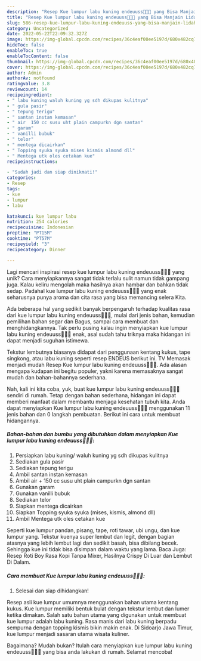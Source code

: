 ```yaml
---
description: "Resep Kue lumpur labu kuning endeuuss👌🏻🍊 yang Bisa Manjain Lidah"
title: "Resep Kue lumpur labu kuning endeuuss👌🏻🍊 yang Bisa Manjain Lidah"
slug: 586-resep-kue-lumpur-labu-kuning-endeuuss-yang-bisa-manjain-lidah
category: Uncategorized
date: 2022-05-22T22:09:32.327Z
image: https://img-global.cpcdn.com/recipes/36c4eaf00ee5197d/680x482cq70/kue-lumpur-labu-kuning-endeuuss-foto-resep-utama.jpg
hideToc: false
enableToc: true
enableTocContent: false
thumbnail: https://img-global.cpcdn.com/recipes/36c4eaf00ee5197d/680x482cq70/kue-lumpur-labu-kuning-endeuuss-foto-resep-utama.jpg
cover: https://img-global.cpcdn.com/recipes/36c4eaf00ee5197d/680x482cq70/kue-lumpur-labu-kuning-endeuuss-foto-resep-utama.jpg
author: Admin
authorAv: notfound
ratingvalue: 3.8
reviewcount: 14
recipeingredient:
- " labu kuning waluh kuning yg sdh dikupas kulitnya"
- " gula pasir"
- " tepung terigu"
- " santan instan kemasan"
- " air  150 cc susu uht plain campurkn dgn santan"
- " garam"
- " vanilli bubuk"
- " telor"
- " mentega dicairkan"
- " Topping syuka syuka mises kismis almond dll"
- " Mentega utk oles cetakan kue"
recipeinstructions:

- "Sudah jadi dan siap dinikmati!"
categories:
- Resep
tags:
- kue
- lumpur
- labu

katakunci: kue lumpur labu 
nutrition: 254 calories
recipecuisine: Indonesian
preptime: "PT15M"
cooktime: "PT57M"
recipeyield: "3"
recipecategory: Dinner

---
```





Lagi mencari inspirasi resep kue lumpur labu kuning endeuuss👌🏻🍊 yang unik? Cara menyiapkannya sangat tidak terlalu sulit namun tidak gampang juga. Kalau keliru mengolah maka hasilnya akan hambar dan bahkan tidak sedap. Padahal kue lumpur labu kuning endeuuss👌🏻🍊 yang enak seharusnya punya aroma dan cita rasa yang bisa memancing selera Kita.





Ada beberapa hal yang sedikit banyak berpengaruh terhadap kualitas rasa dari kue lumpur labu kuning endeuuss👌🏻🍊, mulai dari jenis bahan, kemudian pemilihan bahan segar dan Bagus, sampai cara membuat dan menghidangkannya. Tak perlu pusing kalau ingin menyiapkan kue lumpur labu kuning endeuuss👌🏻🍊 enak,      asal sudah tahu triknya maka hidangan ini dapat menjadi suguhan istimewa.














Tekstur lembutnya biasanya didapat dari penggunaan kentang kukus, tape singkong, atau labu kuning seperti resep ENDEUS berikut ini. TV Memasak menjadi mudah Resep Kue lumpur labu kuning endeuuss👌🏻🍊. Ada alasan mengapa kudapan ini begitu populer, yakni karena memasaknya sangat mudah dan bahan-bahannya sederhana.






Nah, kali ini kita coba, yuk, buat kue lumpur labu kuning endeuuss👌🏻🍊 sendiri di rumah. Tetap dengan bahan sederhana, hidangan ini dapat memberi manfaat dalam membantu menjaga kesehatan tubuh kita. Anda dapat menyiapkan Kue lumpur labu kuning endeuuss👌🏻🍊 menggunakan 11 jenis bahan dan 0 langkah pembuatan. Berikut ini cara untuk membuat hidangannya.

<!--inarticleads1-->

##### Bahan-bahan dan bumbu yang dibutuhkan dalam menyiapkan Kue lumpur labu kuning endeuuss👌🏻🍊:

1. Persiapkan  labu kuning/ waluh kuning yg sdh dikupas kulitnya
1. Sediakan  gula pasir
1. Sediakan  tepung terigu
1. Ambil  santan instan kemasan
1. Ambil  air + 150 cc susu uht plain campurkn dgn santan
1. Gunakan  garam
1. Gunakan  vanilli bubuk
1. Sediakan  telor
1. Siapkan  mentega dicairkan
1. Siapkan  Topping syuka syuka (mises, kismis, almond dll)
1. Ambil  Mentega utk oles cetakan kue


Seperti kue lumpur pandan, pisang, tape, roti tawar, ubi ungu, dan kue lumpur yang. Tekstur kuenya super lembut dan legit, dengan bagian atasnya yang lebih lembut lagi dan sedikit basah, bisa dibilang becek. Sehingga kue ini tidak bisa disimpan dalam waktu yang lama. Baca Juga: Resep Roti Boy Rasa Kopi Tanpa Mixer, Hasilnya Crispy Di Luar dan Lembut Di Dalam. 

<!--inarticleads2-->

##### Cara membuat Kue lumpur labu kuning endeuuss👌🏻🍊:


1. Selesai dan siap dihidangkan!

Resep asli kue lumpur umumnya menggunakan bahan utama kentang kukus. Kue lumpur memiliki bentuk bulat dengan tekstur lembut dan lumer ketika dimakan. Salah satu bahan utama yang digunakan untuk membuat kue lumpur adalah labu kuning. Rasa manis dari labu kuning berpadu sempurna dengan topping kismis bikin makin enak. Di Sidoarjo Jawa Timur, kue lumpur menjadi sasaran utama wisata kuliner. 

Bagaimana? Mudah bukan? Itulah cara menyiapkan kue lumpur labu kuning endeuuss👌🏻🍊 yang bisa anda lakukan di rumah. Selamat mencoba!
